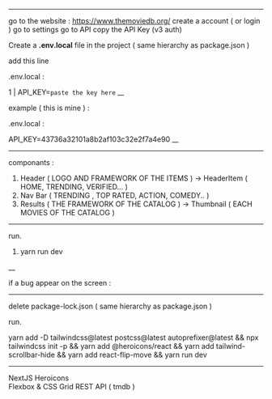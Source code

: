 ___
go to the website : 
https://www.themoviedb.org/
create a account ( or login )
go to settings 
go to API 
copy the API Key (v3 auth)

Create a 
**.env.local**
file in the project ( same hierarchy as package.json ) 

add this line



.env.local : 

1 | API_KEY=`paste the key here`
__

example ( this is mine ) : 



.env.local : 

API_KEY=43736a32101a8b2af103c32e2f7a4e90
__

___

componants : 
1. Header ( LOGO AND FRAMEWORK OF THE ITEMS ) -> HeaderItem ( HOME, TRENDING, VERIFIED...  ) 
2. Nav Bar ( TRENDING , TOP RATED, ACTION, COMEDY.. ) 
3. Results ( THE FRAMEWORK OF THE CATALOG ) -> Thumbnail ( EACH MOVIES OF THE CATALOG ) 

___

run.

1. yarn run dev 

__

if a bug appear on the screen : 

_______
delete package-lock.json ( same hierarchy as package.json ) 

run.

yarn add -D tailwindcss@latest postcss@latest autoprefixer@latest && 
npx tailwindcss init -p && 
yarn add @heroicons/react && 
yarn add tailwind-scrollbar-hide &&
yarn add react-flip-move &&
yarn run dev
_______

NextJS 
Heroicons  
Flexbox & CSS Grid 
REST API ( tmdb )
